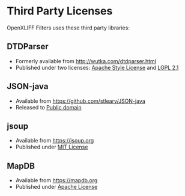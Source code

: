 # Third Party Licenses

OpenXLIFF Filters uses these third party libraries:

## DTDParser

- Formerly available from <http://wutka.com/dtdparser.html>
- Published under two licenses: [Apache Style License](https://raw.githubusercontent.com/rmraya/OpenXLIFF/master/licenses/dtd/ASL_LICENSE) and [LGPL 2.1](https://raw.githubusercontent.com/rmraya/OpenXLIFF/master/licenses/dtd/LICENSE)

## JSON-java

- Available from  <https://github.com/stleary/JSON-java>
- Released to [Public domain](https://raw.githubusercontent.com/stleary/JSON-java/master/LICENSE)

## jsoup

- Available from <https://jsoup.org>
- Published under [MIT License](https://jsoup.org/license)

## MapDB

- Available from <https://mapdb.org>
- Published under [Apache License](https://raw.githubusercontent.com/jankotek/mapdb/release-1.0/license.txt)

